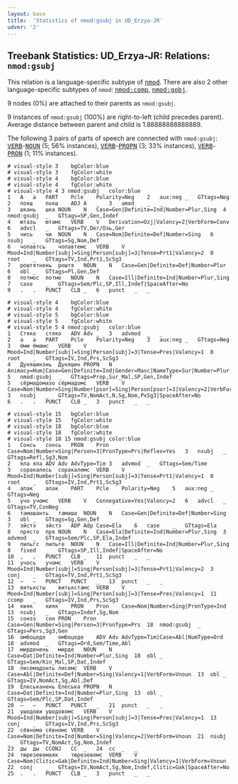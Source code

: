 ```yaml
---
layout: base
title:  'Statistics of nmod:gsubj in UD_Erzya-JR'
udver: '2'
---
```


## Treebank Statistics: UD_Erzya-JR: Relations: `nmod:gsubj`

This relation is a language-specific subtype of <tt><a href="myv_jr-dep-nmod.html">nmod</a></tt>.
There are also 2 other language-specific subtypes of `nmod`: <tt><a href="myv_jr-dep-nmod-comp.html">nmod:comp</a></tt>, <tt><a href="myv_jr-dep-nmod-gobj.html">nmod:gobj</a></tt>.

9 nodes (0%) are attached to their parents as `nmod:gsubj`.

9 instances of `nmod:gsubj` (100%) are right-to-left (child precedes parent).
Average distance between parent and child is 1.88888888888889.

The following 3 pairs of parts of speech are connected with `nmod:gsubj`: <tt><a href="myv_jr-pos-VERB.html">VERB</a></tt>-<tt><a href="myv_jr-pos-NOUN.html">NOUN</a></tt> (5; 56% instances), <tt><a href="myv_jr-pos-VERB.html">VERB</a></tt>-<tt><a href="myv_jr-pos-PROPN.html">PROPN</a></tt> (3; 33% instances), <tt><a href="myv_jr-pos-VERB.html">VERB</a></tt>-<tt><a href="myv_jr-pos-PRON.html">PRON</a></tt> (1; 11% instances).


~~~ conllu
# visual-style 3	bgColor:blue
# visual-style 3	fgColor:white
# visual-style 4	bgColor:blue
# visual-style 4	fgColor:white
# visual-style 4 3 nmod:gsubj	color:blue
1	А	а	PART	Pcle	Polarity=Neg	2	aux:neg	_	GTtags=Neg
2	покш	покш	ADJ	A	_	3	amod	_	_
3	шкань	шка	NOUN	N	Case=Gen|Definite=Ind|Number=Plur,Sing	4	nmod:gsubj	_	GTtags=SP,Gen,Indef
4	ютазь	ютамс	VERB	V	Derivation=Ozj|Valency=2|VerbForm=Conv	6	advcl	_	GTtags=TV,Der/Озь,Ger
5	чись	чи	NOUN	N	Case=Nom|Definite=Def|Number=Sing	6	nsubj	_	GTtags=Sg,Nom,Def
6	чопавтсь	чопавтемс	VERB	V	Mood=Ind|Number[subj]=Sing|Person[subj]=3|Tense=Prt1|Valency=2	0	root	_	GTtags=TV,Ind,Prt1,ScSg3
7	роштятнень	роштя	NOUN	N	Case=Gen|Definite=Def|Number=Plur	6	obl	_	GTtags=Pl,Gen,Def
8	потмос	потмо	NOUN	N	Case=Ill|Definite=Ind|Number=Plur,Sing	7	case	_	GTtags=Sem/Plc,SP,Ill,Indef|SpaceAfter=No
9	.	.	PUNCT	CLB	_	6	punct	_	_

~~~


~~~ conllu
# visual-style 4	bgColor:blue
# visual-style 4	fgColor:white
# visual-style 5	bgColor:blue
# visual-style 5	fgColor:white
# visual-style 5 4 nmod:gsubj	color:blue
1	Стяко	стяко	ADV	Adv	_	3	advmod	_	_
2	а	а	PART	Pcle	Polarity=Neg	3	aux:neg	_	GTtags=Neg
3	ёми	ёмамс	VERB	V	Mood=Ind|Number[subj]=Sing|Person[subj]=3|Tense=Pres|Valency=1	0	root	_	GTtags=IV,Ind,Prs,ScSg3
4	Дуняшинэнь	Дуняшин	PROPN	N	Animacy=Hum|Case=Gen|Definite=Ind|Gender=Masc|NameType=Sur|Number=Plur,Sing	5	nmod:gsubj	_	GTtags=Prop,Sur_Mal,SP,Gen,Indef
5	сёрмадомазо	сёрмадомс	VERB	V	Case=Nom|Number=Sing|Number[psor]=Sing|Person[psor]=3|Valency=2|VerbForm=Vnoun	3	nsubj	_	GTtags=TV,NomAct,N,Sg,Nom,PxSg3|SpaceAfter=No
6	.	.	PUNCT	CLB	_	3	punct	_	_

~~~


~~~ conllu
# visual-style 15	bgColor:blue
# visual-style 15	fgColor:white
# visual-style 18	bgColor:blue
# visual-style 18	fgColor:white
# visual-style 18 15 nmod:gsubj	color:blue
1	Сонсь	сонсь	PRON	Pron	Case=Nom|Number=Sing|Person=3|PronType=Prs|Reflex=Yes	3	nsubj	_	GTtags=Refl,Sg3,Nom
2	яла	яла	ADV	Adv	AdvType=Tim	3	advmod	_	GTtags=Sem/Time
3	соракалесь	соракалемс	VERB	V	Mood=Ind|Number[subj]=Sing|Person[subj]=3|Tense=Prt1|Valency=1	0	root	_	GTtags=IV,Ind,Prt1,ScSg3
4	апак	апак	PART	Pcle	Polarity=Neg	5	aux:neg	_	GTtags=Neg
5	учо	учомс	VERB	V	Connegative=Yes|Valency=2	6	advcl	_	GTtags=TV,ConNeg
6	тамашанть	тамаша	NOUN	N	Case=Gen|Definite=Def|Number=Sing	3	obl	_	GTtags=Sg,Gen,Def
7	эйстэ	эйстэ	ADP	Adp	Case=Ela	6	case	_	GTtags=Ela
8	прясто	пря	NOUN	N	Case=Ela|Definite=Ind|Number=Plur,Sing	3	advmod	_	GTtags=Sem/Plc,SP,Ela,Indef
9	пильгс	пильге	NOUN	N	Case=Ill|Definite=Ind|Number=Plur,Sing	8	fixed	_	GTtags=SP,Ill,Indef|SpaceAfter=No
10	,	,	PUNCT	CLB	_	11	punct	_	_
11	учось	учомс	VERB	V	Mood=Ind|Number[subj]=Sing|Person[subj]=3|Tense=Prt1|Valency=2	3	conj	_	GTtags=TV,Ind,Prt1,ScSg3
12	—	—	PUNCT	PUNCT	_	13	punct	_	_
13	витьксты	витькстамс	VERB	V	Mood=Ind|Number[subj]=Sing|Person[subj]=3|Tense=Pres|Valency=1	11	ccomp	_	GTtags=IV,Ind,Prs,ScSg3
14	кияк	кияк	PRON	Pron	Case=Nom|Number=Sing|PronType=Ind	13	nsubj	_	GTtags=Indef,Sg,Nom
15	сонзэ	сон	PRON	Pron	Case=Gen|Number=Sing|Person=3|PronType=Prs	18	nmod:gsubj	_	GTtags=Pers,Sg3,Gen
16	омбоцеде	омбоцеде	ADV	Adv	AdvType=Tim|Case=Abl|NumType=Ord	18	advmod	_	GTtags=Ord,Sem/Time,Abl
17	мирденень	мирде	NOUN	N	Case=Dat|Definite=Ind|Number=Plur,Sing	18	obl	_	GTtags=Sem/Kin_Mal,SP,Dat,Indef
18	лисемадонть	лисемс	VERB	V	Case=Abl|Definite=Def|Number=Sing|Valency=1|VerbForm=Vnoun	13	obl	_	GTtags=IV,NomAct,Sg,Abl,Def
19	Елеськанень	Елеська	PROPN	N	Case=Dat|Definite=Ind|Number=Plur,Sing	13	obl	_	GTtags=Sem/Plc,SP,Dat,Indef
20	—	—	PUNCT	PUNCT	_	21	punct	_	_
21	ушодови	ушодовомс	VERB	V	Mood=Ind|Number[subj]=Sing|Person[subj]=3|Tense=Pres|Valency=1	13	conj	_	GTtags=IV,Ind,Prs,ScSg3
22	сёвнома	сёвномс	VERB	V	Case=Nom|Definite=Ind|Number=Sing|Valency=2|VerbForm=Vnoun	21	nsubj	_	GTtags=TV,NomAct,Sg,Nom,Indef
23	ды	ды	CCONJ	CC	_	24	cc	_	_
24	тюрезевемаяк	тюрезевемс	VERB	V	Case=Nom|Clitic=Gak|Definite=Ind|Number=Sing|Valency=1|VerbForm=Vnoun	22	conj	_	GTtags=IV,NomAct,Sg,Nom,Indef,Clitic=Gak|SpaceAfter=No
25	.	.	PUNCT	CLB	_	3	punct	_	_

~~~


